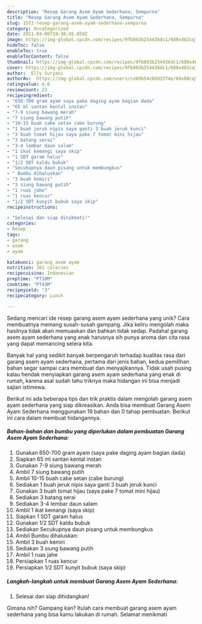 ```yaml
---
description: "Resep Garang Asem Ayam Sederhana, Sempurna"
title: "Resep Garang Asem Ayam Sederhana, Sempurna"
slug: 1572-resep-garang-asem-ayam-sederhana-sempurna
category: Uncategorized
date: 2021-04-06T19:38:45.859Z
image: https://img-global.cpcdn.com/recipes/9fb803b254436dc1/680x482cq70/garang-asem-ayam-sederhana-foto-resep-utama.jpg
hideToc: false
enableToc: true
enableTocContent: false
thumbnail: https://img-global.cpcdn.com/recipes/9fb803b254436dc1/680x482cq70/garang-asem-ayam-sederhana-foto-resep-utama.jpg
cover: https://img-global.cpcdn.com/recipes/9fb803b254436dc1/680x482cq70/garang-asem-ayam-sederhana-foto-resep-utama.jpg
author:  Elly Suryani
authorAv:  https://img-global.cpcdn.com/users/ce09b54c0dd3374e/60x60cq50/avatar.jpg
ratingvalue: 4.6
reviewcount: 23
recipeingredient:
- "650-700 gram ayam saya pake daging ayam bagian dada"
- "65 ml santan kental instan"
- "7-9 siung bawang merah"
- "7 siung bawang putih"
- "10-15 buah cabe setan cabe burung"
- "1 buah jeruk nipis saya ganti 3 buah jeruk kunci"
- "3 buah tomat hijau saya pake 7 tomat mini hijau"
- "3 batang serai"
- "3-4 lembar daun salam"
- "1 ikat kemangi saya skip"
- "1 SDT garam halus"
- "1/2 SDT kaldu bubuk"
- "Secukupnya daun pisang untuk membungkus"
- " Bumbu dihaluskan"
- "3 buah kemiri"
- "3 siung bawang putih"
- "1 ruas jahe"
- "1 ruas kencur"
- "1/2 SDT kunyit bubuk saya skip"
recipeinstructions:

- "Selesai dan siap dinikmati!"
categories:
- Resep
tags:
- garang
- asem
- ayam

katakunci: garang asem ayam 
nutrition: 161 calories
recipecuisine: Indonesian
preptime: "PT10M"
cooktime: "PT43M"
recipeyield: "3"
recipecategory: Lunch

---
```



Sedang mencari ide resep garang asem ayam sederhana yang unik? Cara membuatnya memang susah-susah gampang. Jika keliru mengolah maka hasilnya tidak akan memuaskan dan bahkan tidak sedap. Padahal garang asem ayam sederhana yang enak harusnya sih punya aroma dan cita rasa yang dapat memancing selera kita.




Banyak hal yang sedikit banyak berpengaruh terhadap kualitas rasa dari garang asem ayam sederhana, pertama dari jenis bahan, kedua pemilihan bahan segar sampai cara membuat dan menyajikannya. Tidak usah pusing kalau hendak menyiapkan garang asem ayam sederhana yang enak di rumah, karena asal sudah tahu triknya maka hidangan ini bisa menjadi sajian istimewa.


Berikut ini ada beberapa tips dan trik praktis dalam mengolah garang asem ayam sederhana yang siap dikreasikan. Anda bisa membuat Garang Asem Ayam Sederhana menggunakan 19 bahan dan 0 tahap pembuatan. Berikut ini cara dalam membuat hidangannya.

<!--inarticleads1-->

##### Bahan-bahan dan bumbu yang diperlukan dalam pembuatan Garang Asem Ayam Sederhana:

1. Gunakan 650-700 gram ayam (saya pake daging ayam bagian dada)
1. Siapkan 65 ml santan kental instan
1. Gunakan 7-9 siung bawang merah
1. Ambil 7 siung bawang putih
1. Ambil 10-15 buah cabe setan (cabe burung)
1. Sediakan 1 buah jeruk nipis saya ganti 3 buah jeruk kunci
1. Gunakan 3 buah tomat hijau (saya pake 7 tomat mini hijau)
1. Sediakan 3 batang serai
1. Sediakan 3-4 lembar daun salam
1. Ambil 1 ikat kemangi (saya skip)
1. Siapkan 1 SDT garam halus
1. Gunakan 1/2 SDT kaldu bubuk
1. Sediakan Secukupnya daun pisang untuk membungkus
1. Ambil  Bumbu dihaluskan:
1. Ambil 3 buah kemiri
1. Sediakan 3 siung bawang putih
1. Ambil 1 ruas jahe
1. Persiapkan 1 ruas kencur
1. Persiapkan 1/2 SDT kunyit bubuk (saya skip)




<!--inarticleads2-->

##### Langkah-langkah untuk membuat Garang Asem Ayam Sederhana:


1. Selesai dan siap dihidangkan!



Gimana nih? Gampang kan? Itulah cara membuat garang asem ayam sederhana yang bisa kamu lakukan di rumah. Selamat menikmati
